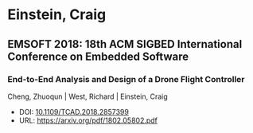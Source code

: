# Einstein, Craig

## EMSOFT 2018: 18th ACM SIGBED International Conference on Embedded Software

### End-to-End Analysis and Design of a Drone Flight Controller
Cheng, Zhuoqun | West, Richard | Einstein, Craig
* DOI: [10.1109/TCAD.2018.2857399](https://doi.org/10.1109/TCAD.2018.2857399)
* URL: <https://arxiv.org/pdf/1802.05802.pdf>

